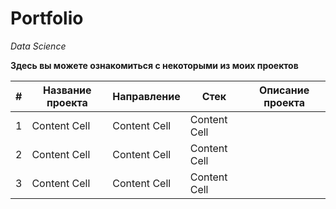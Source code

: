 # Portfolio
*Data Science*

**Здесь вы можете ознакомиться с некоторыми из моих проектов**

| #  | Название проекта | Направление | Стек | Описание проекта |
| ------------- | ------------- | ------------- | ------------- | ------------- |
| 1  | Content Cell  | Content Cell  | Content Cell  |
| 2  | Content Cell  | Content Cell  | Content Cell  |
| 3  | Content Cell  | Content Cell  | Content Cell  |
